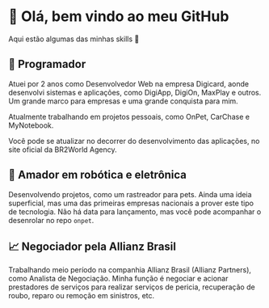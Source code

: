 # 👋 Olá, bem vindo ao meu GitHub

Aqui estão algumas das minhas skills 💪

## 💾 Programador

Atuei por 2 anos como Desenvolvedor Web na empresa Digicard, aonde desenvolvi sistemas e aplicações, como DigiApp, DigiOn, MaxPlay e outros. Um grande marco para empresas e uma grande conquista para mim. 

Atualmente trabalhando em projetos pessoais, como OnPet, CarChase e MyNotebook. 

Você pode se atualizar no decorrer do desenvolvimento das aplicações, no site oficial da BR2World Agency. 

## 🤖 Amador em robótica e eletrônica

Desenvolvendo projetos, como um rastreador para pets. Ainda uma ideia superficial, mas uma das primeiras empresas nacionais a prover este tipo de tecnologia. Não há data para lançamento, mas você pode acompanhar o desenrolar no repo `onpet`.

## 📈 Negociador pela Allianz Brasil

Trabalhando meio período na companhia Allianz Brasil (Allianz Partners), como Analista de Negociação. Minha função é negociar e acionar prestadores de serviços para realizar serviços de pericia, recuperação de roubo, reparo ou remoção em sinistros, etc.
